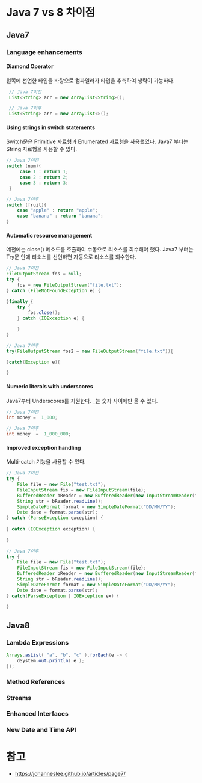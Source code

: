 # Java 7 vs 8 차이점

## Java7

### Language enhancements

#### Diamond Operator

왼쪽에 선언한 타입을 바탕으로 컴파일러가 타입을 추측하여 생략이 가능하다.

```java
 // Java 7이전
 List<String> arr = new ArrayList<String>();

 // Java 7이후
 List<String> arr = new ArrayList<>();
```

#### Using strings in switch statements

Switch문은 Primitive 자료형과 Enumerated 자료형을 사용했었다. Java7 부터는 String 자료형을 사용할 수 있다.

```java
// Java 7이전
switch (num){
     case 1 : return 1;
     case 2 : return 2;
     case 3 : return 3;
 }

// Java 7이후
switch (fruit){
    case "apple" : return "apple";
    case "banana" : return "banana";
}
```

#### Automatic resource management

예전에는 close() 메소드를 호출하여 수동으로 리소스를 회수해야 했다. Java7 부터는 Try문 안에 리소스를 선언하면 자동으로 리소스를 회수한다.

```java
// Java 7이전
FileOutputStream fos = null;
try {
    fos = new FileOutputStream("file.txt");
} catch (FileNotFoundException e) {

}finally {
    try {
        fos.close();
    } catch (IOException e) {

    }
}

// Java 7이후
try(FileOutputStream fos2 = new FileOutputStream("file.txt")){

}catch(Exception e){

}
```

#### Numeric literals with underscores

Java7부터 Underscores를 지원한다. `_`는 숫자 사이에만 올 수 있다.

```java
// Java 7이전
int money =  1_000;

// Java 7이후
int money  =  1_000_000;
```

#### Improved exception handling

Multi-catch 기능을 사용할 수 있다.

```java
// Java 7이전
try {
    File file = new File("test.txt");
    FileInputStream fis = new FileInputStream(file);
    BufferedReader bReader = new BufferedReader(new InputStreamReader(fis));
    String str = bReader.readLine();
    SimpleDateFormat format = new SimpleDateFormat("DD/MM/YY");
    Date date = format.parse(str);
} catch (ParseException exception) {
    
} catch (IOException exception) {
    
}

// Java 7이후	
try {
    File file = new File("test.txt");
    FileInputStream fis = new FileInputStream(file);
    BufferedReader bReader = new BufferedReader(new InputStreamReader(fis));
    String str = bReader.readLine();
    SimpleDateFormat format = new SimpleDateFormat("DD/MM/YY");
    Date date = format.parse(str);
} catch(ParseException | IOException ex) {

}
```

## Java8

### Lambda Expressions

```java
Arrays.asList( "a", "b", "c" ).forEach(e -> {
	dSystem.out.println( e );
});
```

### Method References



### Streams



### Enhanced Interfaces



### New Date and Time API



# 참고

- https://johanneslee.github.io/articles/page7/



